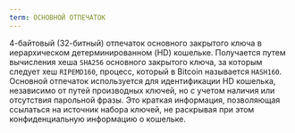 ```yaml
---
term: ОСНОВНОЙ ОТПЕЧАТОК
---
```


4-байтовый (32-битный) отпечаток основного закрытого ключа в иерархическом детерминированном (HD) кошельке. Получается путем вычисления хеша `SHA256` основного закрытого ключа, за которым следует хеш `RIPEMD160`, процесс, который в Bitcoin называется `HASH160`. Основной отпечаток используется для идентификации HD кошелька, независимо от путей производных ключей, но с учетом наличия или отсутствия парольной фразы. Это краткая информация, позволяющая ссылаться на источник набора ключей, не раскрывая при этом конфиденциальную информацию о кошельке.